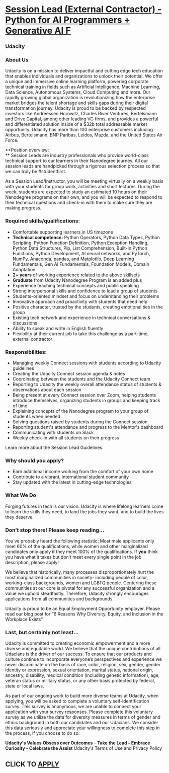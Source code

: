 # [Session Lead (External Contractor) - Python for AI Programmers + Generative AI F](https://www.remotewlb.com/apply/session-lead-external-contractor-python-for-ai-programmers-generative-ai-f-77792)  
### Udacity  
####  

### About Us

Udacity is on a mission to deliver impactful and cutting edge tech education that enables individuals and organizations to unlock their potential. We offer a unique and immersive online learning platform, powering corporate technical training in fields such as Artificial Intelligence, Machine Learning, Data Science, Autonomous Systems, Cloud Computing and more. Our rapidly growing global organization is revolutionizing how the enterprise market bridges the talent shortage and skills gaps during their digital transformation journey. Udacity is proud to be backed by respected investors like Andreessen Horowitz, Charles River Ventures, Bertelsmann and Drive Capital, among other leading VC firms, and provides a powerful and differentiated solution inside of a $32b total addressable market opportunity. Udacity has more than 100 enterprise customers including Airbus, Bertelsmann, BNP Paribas, Leidos, Mazda, and the United States Air Force.

 **Position overview:  
** Session Leads are industry professionals who provide world-class technical support to our learners in their Nanodegree journey. All our session leads are handpicked through a rigorous selection process so that we can truly be #studentfirst.  
  
As a Session Lead/Instructor, you will be meeting virtually on a weekly basis with your students for group work, activities and short lectures. During the week, students are expected to study an estimated 10 hours on their Nanodegree programs on their own, and you will be expected to respond to their technical questions and check-in with them to make sure they are making progress.  

### Required skills/qualifications:

  * Comfortable supporting learners in US timezone
  *  **Technical competence:** Python Operators, Python Data Types, Python Scripting, Python Function Definition, Python Exception Handling, Python Data Structures, Pip, List Comprehension, Built-in Python Functions, Python Development, AI neural networks, and PyTorch, NumPy, Anaconda, pandas, and Matplotlib, Deep Learning Fundamentals, Gen AI Fundamentals, Foundation Models, Domain Adaptation
  *  **2+ years** of working experience related to the above skillsets
  *  **Graduate** from Udacity Nanodegree Program is an added plus
  * Experience teaching technical concepts and public speaking
  * Strong interpersonal skills and confidence to lead a group of students
  * Students-oriented mindset and focus on understanding their problems
  * Innovative approach and proactivity with students that need help
  * Positive character, trusted by the students, creating emotional ties in the group
  * Existing tech network and experience in technical conversations & discussions
  * Ability to speak and write in English fluently
  * Flexibility at their current job to take this challenge as a part-time, external contractor

### Responsibilities:

  * Managing weekly Connect sessions with students according to Udacity guidelines
  * Creating the Udacity Connect session agenda & notes
  * Coordinating between the students and the Udacity Connect team
  * Reporting to Udacity the weekly overall attendance status of students & observations about each session
  * Being present at every Connect session over Zoom, helping students introduce themselves, organizing students in groups and keeping track of time
  * Explaining concepts of the Nanodegree program to your group of students when needed
  * Solving questions raised by students during the Connect session
  * Reporting student's attendance and progress to the Mentor's dashboard
  * Communicating with students on Slack
  * Weekly check-in with all students on their progress

Learn more about the Session Lead Guidelines.

### Why should you apply?

  * Earn additional income working from the comfort of your own home
  * Contribute to a vibrant, international student community 
  * Stay updated with the latest in cutting-edge technologies  

### What We Do

Forging futures in tech is our vision. Udacity is where lifelong learners come to learn the skills they need, to land the jobs they want, and to build the lives they deserve.

### Don’t stop there! Please keep reading...

You’ve probably heard the following statistic: Most male applicants only meet 60% of the qualifications, while women and other marginalized candidates only apply if they meet 100% of the qualifications. If **you** think you have what it takes but don’t meet every single point in the job description, please apply!

We believe that historically, many processes disproportionately hurt the most marginalized communities in society- including people of color, working-class backgrounds, women and LGBTQ people. Centering these communities at our core is pivotal for any successful organization and a value we uphold steadfastly. Therefore, Udacity strongly encourages applications from all communities and backgrounds.

Udacity is proud to be an Equal Employment Opportunity employer. Please read our blog post for “6 Reasons Why Diversity, Equity, and Inclusion in the Workplace Exists”

### Last, but certainly not least…

Udacity is committed to creating economic empowerment and a more diverse and equitable world. We believe that the unique contributions of all Udacians is the driver of our success. To ensure that our products and culture continue to incorporate everyone’s perspectives and experience we never discriminate on the basis of race, color, religion, sex, gender, gender identity or expression, sexual orientation, marital status, national origin, ancestry, disability, medical condition (including genetic information), age, veteran status or military status, or any other basis protected by federal, state or local laws.

As part of our ongoing work to build more diverse teams at Udacity, when applying, you will be asked to complete a voluntary self-identification survey. This survey is anonymous, we are unable to connect your application with your survey responses. Please complete this voluntary survey as we utilize the data for diversity measures in terms of gender and ethnic background in both our candidates and our Udacians. We consider this data seriously and appreciate your willingness to complete this step in the process, if you choose to do so.

 **Udacity's Values** **Obsess over Outcomes** \- **Take the Lead - Embrace Curiosity - Celebrate the Assist** Udacity's Terms of Use and Privacy Policy  
## CLICK TO [APPLY](https://www.remotewlb.com/apply/session-lead-external-contractor-python-for-ai-programmers-generative-ai-f-77792)

